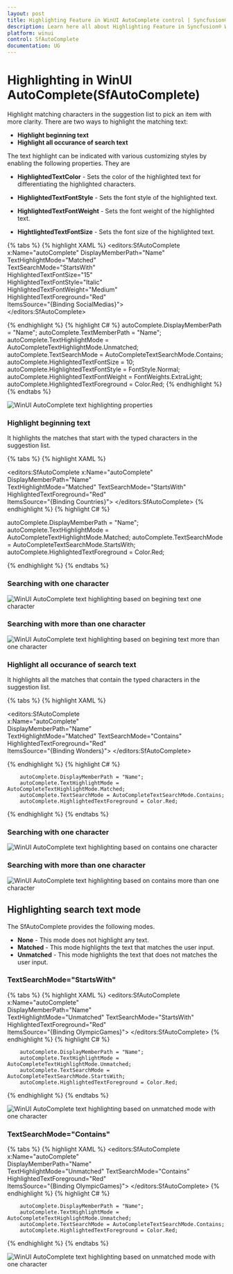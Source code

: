 ```yaml
---
layout: post
title: Highlighting Feature in WinUI AutoComplete control | Syncfusion®
description: Learn here all about Highlighting Feature in Syncfusion® WinUI AutoComplete control into WinUI application.
platform: winui
control: SfAutoComplete
documentation: UG
---
```


# Highlighting in WinUI AutoComplete(SfAutoComplete)

Highlight matching characters in the suggestion list to pick an item with more clarity. There are two ways to highlight the matching text:

* **Highlight beginning text**
* **Highlight all occurance of search text**


The text highlight can be indicated with various customizing styles by enabling the following properties. They are

* **HighlightedTextColor** - Sets the color of the highlighted text for differentiating the highlighted characters.

* **HighlightedTextFontStyle** - Sets the font style of the highlighted text.
        
* **HighlightedTextFontWeight** - Sets the font weight of the highlighted text.

* **HightlightedTextFontSize** - Sets the font size of the highlighted text.

{% tabs %}
{% highlight XAML %}
    <editors:SfAutoComplete x:Name="autoComplete"
                            DisplayMemberPath="Name"                       
                            TextHighlightMode="Matched"                                
                            TextSearchMode="StartsWith"                               
                            HighlightedTextFontSize="15"                               
                            HighlightedTextFontStyle="Italic"                               
                            HighlightedTextFontWeight="Medium"                                
                            HighlightedTextForeground="Red"                                
                            ItemsSource="{Binding SocialMedias}">       
    </editors:SfAutoComplete>

{% endhighlight %}
{% highlight C# %}
        autoComplete.DisplayMemberPath = "Name";
        autoComplete.TextMemberPath = "Name";
        autoComplete.TextHighlightMode = AutoCompleteTextHighlightMode.Unmatched;
        autoComplete.TextSearchMode = AutoCompleteTextSearchMode.Contains;
        autoComplete.HighlightedTextFontSize = 10;
        autoComplete.HighlightedTextFontStyle = FontStyle.Normal;
        autoComplete.HighlightedTextFontWeight = FontWeights.ExtraLight;
        autoComplete.HighlightedTextForeground = Color.Red;
{% endhighlight %}
{% endtabs %}

![WinUI AutoComplete text highlighting properties](Highlighting_images/winui-autocomplete-highlightingproperties.png)



### **Highlight beginning text**
It highlights the matches that start with the typed characters in the suggestion list.

{% tabs %}
{% highlight XAML %}

<editors:SfAutoComplete x:Name="autoComplete"                            
                        DisplayMemberPath="Name"                             
                        TextHighlightMode="Matched"
                        TextSearchMode="StartsWith"                           
                        HighlightedTextForeground="Red"                               
                        ItemsSource="{Binding Countries}">
</editors:SfAutoComplete>
{% endhighlight %}
{% highlight C# %}

autoComplete.DisplayMemberPath = "Name";
autoComplete.TextHighlightMode = AutoCompleteTextHighlightMode.Matched;
autoComplete.TextSearchMode = AutoCompleteTextSearchMode.StartsWith;
autoComplete.HighlightedTextForeground = Color.Red;


{% endhighlight %}
{% endtabs %}

### Searching with one character

![WinUI AutoComplete text highlighting based on begining text one character](Highlighting_images/winui-autocomplete-textsearchmode-startswith-onecharacter.png)

### Searching with more than one character

![WinUI AutoComplete text highlighting based on begining text more than one character](Highlighting_images/winui-autocomplete-textsearchmode-startswith-morethanonecharacter.png)




### **Highlight all occurance of search text**
It highlights all the matches that contain the typed characters in the suggestion list. 



{% tabs %}
{% highlight XAML %}

<editors:SfAutoComplete     
                x:Name="autoComplete"                      
                DisplayMemberPath="Name”                              
                TextHighlightMode="Matched"
                TextSearchMode="Contains"                           
                HighlightedTextForeground="Red"                               
                ItemsSource="{Binding Wonders}">
</editors:SfAutoComplete>

{% endhighlight %}
{% highlight C# %}

        autoComplete.DisplayMemberPath = "Name";
        autoComplete.TextHighlightMode = AutoCompleteTextHighlightMode.Matched;
        autoComplete.TextSearchMode = AutoCompleteTextSearchMode.Contains;
        autoComplete.HighlightedTextForeground = Color.Red;

{% endhighlight %}
{% endtabs %}

### Searching with one character
![WinUI AutoComplete text highlighting based on contains one character](Highlighting_images/winui-autocomplete-textsearchmode-contains-one.png)

### Searching with more than one character

![WinUI AutoComplete text highlighting based on contains more than one character](Highlighting_images/winui-autocomplete-textsearchmode-contains-morethanone.png)


## **Highlighting search text mode** 
 The SfAutoComplete provides the following modes.
* **None** - This mode does not highlight any text.
* **Matched** - This mode highlights the text that matches the user input.
* **Unmatched** - This mode highlights the text that does not matches the user input.

###  TextSearchMode="StartsWith"          
{% tabs %}
{% highlight XAML %}
               <editors:SfAutoComplete         
                                x:Name="autoComplete"                   
                                DisplayMemberPath="Name"                               
                                TextHighlightMode="Unmatched"
                                TextSearchMode="StartsWith"                              
                                HighlightedTextForeground="Red"                                
                                ItemsSource="{Binding OlympicGames}">
              </editors:SfAutoComplete>
{% endhighlight %}
{% highlight C# %}

        autoComplete.DisplayMemberPath = "Name";
        autoComplete.TextHighlightMode = AutoCompleteTextHighlightMode.Unmatched;
        autoComplete.TextSearchMode = AutoCompleteTextSearchMode.StartsWith;
        autoComplete.HighlightedTextForeground = Color.Red;

{% endhighlight %}
{% endtabs %}

![WinUI AutoComplete text highlighting based on unmatched mode with one character](Highlighting_images/winui-autocomplete-texthighlightmode-unmatched-startswith.png)

###  TextSearchMode="Contains"           
{% tabs %}
{% highlight XAML %}
               <editors:SfAutoComplete        
                                x:Name="autoComplete"                    
                                DisplayMemberPath="Name"                               
                                TextHighlightMode="Unmatched"
                                TextSearchMode="Contains"                              
                                HighlightedTextForeground="Red"                                
                                ItemsSource="{Binding OlympicGames}">
              </editors:SfAutoComplete>
{% endhighlight %}
{% highlight C# %}

        autoComplete.DisplayMemberPath = "Name";
        autoComplete.TextHighlightMode = AutoCompleteTextHighlightMode.Unmatched;
        autoComplete.TextSearchMode = AutoCompleteTextSearchMode.Contains;
        autoComplete.HighlightedTextForeground = Color.Red;

{% endhighlight %}
{% endtabs %}

![WinUI AutoComplete text highlighting based on unmatched mode with one character](Highlighting_images/winui-autocomplete-texthighlightmode-unmatched-contains.png)





